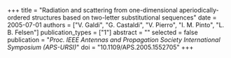 +++
title = "Radiation and scattering from one-dimensional aperiodically-ordered structures based on two-letter substitutional sequences"
date = 2005-07-01
authors = ["V. Galdi", "G. Castaldi", "V. Pierro", "I. M. Pinto", "L. B. Felsen"]
publication_types = ["1"]
abstract = ""
selected = false
publication = "*Proc. IEEE Antennas and Propagation Society International Symposium (APS-URSI)*"
doi = "10.1109/APS.2005.1552705"
+++


